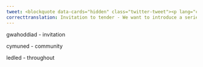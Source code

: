```yaml
---
tweet: <blockquote data-cards="hidden" class="twitter-tweet"><p lang="cy" dir="ltr">Gwahoddiad i dendro- Rydym eisiau cyflwyno cyfres o sgyrsiau gyda chymunedau ledled Cymru. Gyda&#39;r bwriad o ehangu ymgysylltiad creadigol a diwylliannol. Mewn partneriaeth gyda <a href="https://twitter.com/AmgueddfaCymru?ref_src=twsrc%5Etfw">@AmgueddfaCymru</a>. Mwy o wybodaeth yma 👉 <a href="https://t.co/gq23BLpYNl">https://t.co/gq23BLpYNl</a> <a href="https://twitter.com/hashtag/cyfle?src=hash&amp;ref_src=twsrc%5Etfw">#cyfle</a> <a href="https://twitter.com/hashtag/celf?src=hash&amp;ref_src=twsrc%5Etfw">#celf</a> <a href="https://twitter.com/hashtag/celfyddydau?src=hash&amp;ref_src=twsrc%5Etfw">#celfyddydau</a> <a href="https://twitter.com/hashtag/cymru?src=hash&amp;ref_src=twsrc%5Etfw">#cymru</a> <a href="https://t.co/GWp2t5sZHz">pic.twitter.com/GWp2t5sZHz</a></p>&mdash; Cyngor Celfyddydau Cymru (@Celf_Cymru) <a href="https://twitter.com/Celf_Cymru/status/1284409325923033090?ref_src=twsrc%5Etfw">July 18, 2020</a></blockquote> <script async src="https://platform.twitter.com/widgets.js" charset="utf-8"></script>
correcttranslation: Invitation to tender - We want to introduce a series of conversations with communities throughout Wales.  With the intent of broadening creative and cultural engagement. In partership with '@AmgueddfaCymru'. More information here.
---
```

gwahoddiad - invitation

cymuned - community

ledled - throughout 




